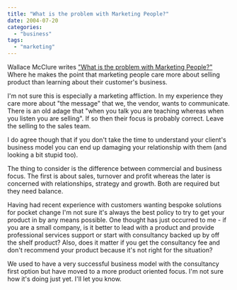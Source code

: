 ```yaml
---
title: "What is the problem with Marketing People?"
date: 2004-07-20
categories: 
  - "business"
tags: 
  - "marketing"
---
```


Wallace McClure writes ["What is the problem with Marketing People?"](http://weblogs.asp.net/wallym/archive/2004/07/20/188838.aspx) Where he makes the point that marketing people care more about selling product than learning about their customer's business.

I'm not sure this is especially a marketing affliction. In my experience they care more about "the message" that we, the vendor, wants to communicate. There is an old adage that "when you talk you are teaching whereas when you listen you are selling". If so then their focus is probably correct. Leave the selling to the sales team.

I do agree though that if you don't take the time to understand your client's business model you can end up damaging your relationship with them (and looking a bit stupid too).

The thing to consider is the difference between commercial and business focus. The first is about sales, turnover and profit whereas the later is concerned with relationships, strategy and growth. Both are required but they need balance.

Having had recent experience with customers wanting bespoke solutions for pocket change I'm not sure it's always the best policy to try to get your product in by any means possible. One thought has just occurred to me - if you are a small company, is it better to lead with a product and provide professional services support or start with consultancy backed up by off the shelf product? Also, does it matter if you get the consultancy fee and don't recommend your product because it's not right for the situation?

We used to have a very successful business model with the consultancy first option but have moved to a more product oriented focus. I'm not sure how it's doing just yet. I'll let you know.
